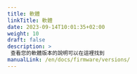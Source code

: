 ```yaml
---
title: 軟體
linkTitle: 軟體
date: 2023-09-14T10:01:35+02:00
weight: 10
draft: false
description: >
 查看您的軟體版本的說明可以在這裡找到
manualLink: /en/docs/firmware/versions/
---
```

<script>
  window.location.href = "/en/docs/firmware/versions/";
</script>
